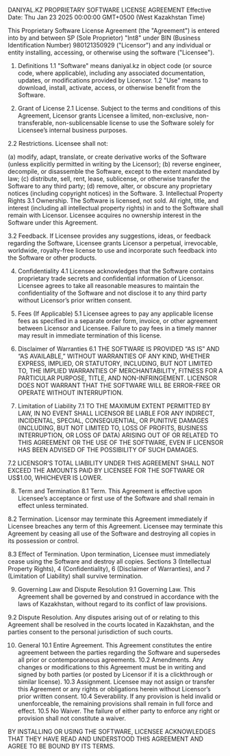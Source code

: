 DANIYAL.KZ PROPRIETARY SOFTWARE LICENSE AGREEMENT
Effective Date: Thu Jan 23 2025 00:00:00 GMT+0500 (West Kazakhstan Time)

This Proprietary Software License Agreement (the "Agreement") is entered into by and between SP (Sole Proprietor) "Int8" under BIN (Business Identification Number) 980121350929 ("Licensor") and any individual or entity installing, accessing, or otherwise using the software ("Licensee").

1. Definitions
   1.1 "Software" means daniyal.kz in object code (or source code, where applicable), including any associated documentation, updates, or modifications provided by Licensor.
   1.2 "Use" means to download, install, activate, access, or otherwise benefit from the Software.

2. Grant of License
   2.1 License. Subject to the terms and conditions of this Agreement, Licensor grants Licensee a limited, non-exclusive, non-transferable, non-sublicensable license to use the Software solely for Licensee’s internal business purposes.

2.2 Restrictions. Licensee shall not:

(a) modify, adapt, translate, or create derivative works of the Software (unless explicitly permitted in writing by the Licensor);
(b) reverse engineer, decompile, or disassemble the Software, except to the extent mandated by law;
(c) distribute, sell, rent, lease, sublicense, or otherwise transfer the Software to any third party;
(d) remove, alter, or obscure any proprietary notices (including copyright notices) in the Software. 3. Intellectual Property Rights
3.1 Ownership. The Software is licensed, not sold. All right, title, and interest (including all intellectual property rights) in and to the Software shall remain with Licensor. Licensee acquires no ownership interest in the Software under this Agreement.

3.2 Feedback. If Licensee provides any suggestions, ideas, or feedback regarding the Software, Licensee grants Licensor a perpetual, irrevocable, worldwide, royalty-free license to use and incorporate such feedback into the Software or other products.

4. Confidentiality
   4.1 Licensee acknowledges that the Software contains proprietary trade secrets and confidential information of Licensor. Licensee agrees to take all reasonable measures to maintain the confidentiality of the Software and not disclose it to any third party without Licensor’s prior written consent.

5. Fees (If Applicable)
   5.1 Licensee agrees to pay any applicable license fees as specified in a separate order form, invoice, or other agreement between Licensor and Licensee. Failure to pay fees in a timely manner may result in immediate termination of this license.

6. Disclaimer of Warranties
   6.1 THE SOFTWARE IS PROVIDED “AS IS” AND “AS AVAILABLE,” WITHOUT WARRANTIES OF ANY KIND, WHETHER EXPRESS, IMPLIED, OR STATUTORY, INCLUDING, BUT NOT LIMITED TO, THE IMPLIED WARRANTIES OF MERCHANTABILITY, FITNESS FOR A PARTICULAR PURPOSE, TITLE, AND NON-INFRINGEMENT. LICENSOR DOES NOT WARRANT THAT THE SOFTWARE WILL BE ERROR-FREE OR OPERATE WITHOUT INTERRUPTION.

7. Limitation of Liability
   7.1 TO THE MAXIMUM EXTENT PERMITTED BY LAW, IN NO EVENT SHALL LICENSOR BE LIABLE FOR ANY INDIRECT, INCIDENTAL, SPECIAL, CONSEQUENTIAL, OR PUNITIVE DAMAGES (INCLUDING, BUT NOT LIMITED TO, LOSS OF PROFITS, BUSINESS INTERRUPTION, OR LOSS OF DATA) ARISING OUT OF OR RELATED TO THIS AGREEMENT OR THE USE OF THE SOFTWARE, EVEN IF LICENSOR HAS BEEN ADVISED OF THE POSSIBILITY OF SUCH DAMAGES.

7.2 LICENSOR’S TOTAL LIABILITY UNDER THIS AGREEMENT SHALL NOT EXCEED THE AMOUNTS PAID BY LICENSEE FOR THE SOFTWARE OR US$1.00, WHICHEVER IS LOWER.

8. Term and Termination
   8.1 Term. This Agreement is effective upon Licensee’s acceptance or first use of the Software and shall remain in effect unless terminated.

8.2 Termination. Licensor may terminate this Agreement immediately if Licensee breaches any term of this Agreement. Licensee may terminate this Agreement by ceasing all use of the Software and destroying all copies in its possession or control.

8.3 Effect of Termination. Upon termination, Licensee must immediately cease using the Software and destroy all copies. Sections 3 (Intellectual Property Rights), 4 (Confidentiality), 6 (Disclaimer of Warranties), and 7 (Limitation of Liability) shall survive termination.

9. Governing Law and Dispute Resolution
   9.1 Governing Law. This Agreement shall be governed by and construed in accordance with the laws of Kazakhstan, without regard to its conflict of law provisions.

9.2 Dispute Resolution. Any disputes arising out of or relating to this Agreement shall be resolved in the courts located in Kazakhstan, and the parties consent to the personal jurisdiction of such courts.

10. General
    10.1 Entire Agreement. This Agreement constitutes the entire agreement between the parties regarding the Software and supersedes all prior or contemporaneous agreements.
    10.2 Amendments. Any changes or modifications to this Agreement must be in writing and signed by both parties (or posted by Licensor if it is a clickthrough or similar license).
    10.3 Assignment. Licensee may not assign or transfer this Agreement or any rights or obligations herein without Licensor’s prior written consent.
    10.4 Severability. If any provision is held invalid or unenforceable, the remaining provisions shall remain in full force and effect.
    10.5 No Waiver. The failure of either party to enforce any right or provision shall not constitute a waiver.

BY INSTALLING OR USING THE SOFTWARE, LICENSEE ACKNOWLEDGES THAT THEY HAVE READ AND UNDERSTOOD THIS AGREEMENT AND AGREE TO BE BOUND BY ITS TERMS.
